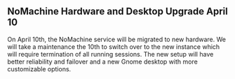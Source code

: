 ## NoMachine Hardware and Desktop Upgrade April 10 ##
 
On April 10th, the NoMachine service will be migrated to new hardware. We will take a 
maintenance the 10th to switch over to the new instance which will require termination 
of all running sessions. The new setup will have better reliability and failover and a 
new Gnome desktop with more customizable options. 
